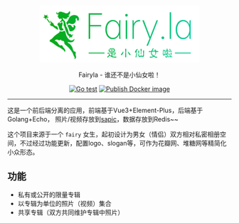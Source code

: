 <p align="center">
  <a href="https://is.fairyla.com">
    <img src="material/logo.png" alt="fairyla" width="360">
  </a>
</p>
<p align="center">
  Fairyla - 谁还不是小仙女啦！
</p>
<p align="center">
  <a href="https://github.com/staugur/fairyla/actions/workflows/test.yml"><img src="https://github.com/staugur/fairyla/actions/workflows/test.yml/badge.svg" alt="Go test"></a>
  <a href="https://hub.docker.com/r/staugur/fairyla"><img src="https://github.com/staugur/fairyla/actions/workflows/publish.yml/badge.svg" alt="Publish Docker image"></a>
</p>

---

这是一个前后端分离的应用，前端基于Vue3+Element-Plus，后端基于Golang+Echo，
照片/视频存放到[sapic](https://github.com/sapicd/sapic)，数据存放到Redis~~

这个项目来源于一个 `fairy` 女生，起初设计为男女（情侣）双方相对私密相册空间，不过经过功能更新，配置logo、slogan等，可作为花瓣网、堆糖网等精简化小众形态。

## 功能

- 私有或公开的限量专辑
- 以专辑为单位的照片（视频）集合
- 共享专辑（双方共同维护专辑中照片）
